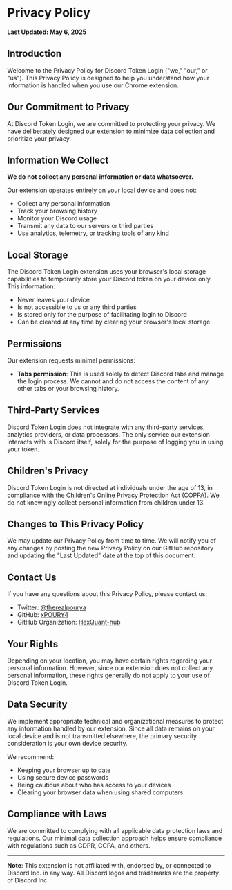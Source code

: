 # Privacy Policy

**Last Updated: May 6, 2025**

## Introduction

Welcome to the Privacy Policy for Discord Token Login ("we," "our," or "us"). This Privacy Policy is designed to help you understand how your information is handled when you use our Chrome extension.

## Our Commitment to Privacy

At Discord Token Login, we are committed to protecting your privacy. We have deliberately designed our extension to minimize data collection and prioritize your privacy.

## Information We Collect

**We do not collect any personal information or data whatsoever.**

Our extension operates entirely on your local device and does not:
- Collect any personal information
- Track your browsing history
- Monitor your Discord usage
- Transmit any data to our servers or third parties
- Use analytics, telemetry, or tracking tools of any kind

## Local Storage

The Discord Token Login extension uses your browser's local storage capabilities to temporarily store your Discord token on your device only. This information:
- Never leaves your device
- Is not accessible to us or any third parties
- Is stored only for the purpose of facilitating login to Discord
- Can be cleared at any time by clearing your browser's local storage

## Permissions

Our extension requests minimal permissions:
- **Tabs permission**: This is used solely to detect Discord tabs and manage the login process. We cannot and do not access the content of any other tabs or your browsing history.

## Third-Party Services

Discord Token Login does not integrate with any third-party services, analytics providers, or data processors. The only service our extension interacts with is Discord itself, solely for the purpose of logging you in using your token.

## Children's Privacy

Discord Token Login is not directed at individuals under the age of 13, in compliance with the Children's Online Privacy Protection Act (COPPA). We do not knowingly collect personal information from children under 13.

## Changes to This Privacy Policy

We may update our Privacy Policy from time to time. We will notify you of any changes by posting the new Privacy Policy on our GitHub repository and updating the "Last Updated" date at the top of this document.

## Contact Us

If you have any questions about this Privacy Policy, please contact us:

- Twitter: [@therealpourya](https://twitter.com/therealpourya)
- GitHub: [xPOURY4](https://github.com/xPOURY4)
- GitHub Organization: [HexQuant-hub](https://github.com/HexQuant-hub)

## Your Rights

Depending on your location, you may have certain rights regarding your personal information. However, since our extension does not collect any personal information, these rights generally do not apply to your use of Discord Token Login.

## Data Security

We implement appropriate technical and organizational measures to protect any information handled by our extension. Since all data remains on your local device and is not transmitted elsewhere, the primary security consideration is your own device security.

We recommend:
- Keeping your browser up to date
- Using secure device passwords
- Being cautious about who has access to your devices
- Clearing your browser data when using shared computers

## Compliance with Laws

We are committed to complying with all applicable data protection laws and regulations. Our minimal data collection approach helps ensure compliance with regulations such as GDPR, CCPA, and others.

---

**Note**: This extension is not affiliated with, endorsed by, or connected to Discord Inc. in any way. All Discord logos and trademarks are the property of Discord Inc.